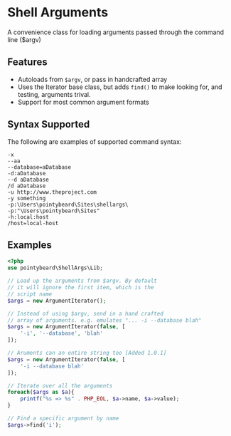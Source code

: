 Shell Arguments
===========

A convenience class for loading arguments passed through the command line ($argv)

## Features

 * Autoloads from `$argv`, or pass in handcrafted array
 * Uses the Iterator base class, but adds `find()` to make looking for, and testing, arguments trival.
 * Support for most common argument formats

## Syntax Supported

The following are examples of supported command syntax:

```
-x
--aa
--database=aDatabase
-d:aDatabase
--d aDatabase
/d aDatabase
-u http://www.theproject.com
-y something
-p:\Users\pointybeard\Sites\shellargs\
-p:"\Users\pointybeard\Sites" 
-h:local:host 
/host=local-host
```

## Examples

```php
<?php
use pointybeard\ShellArgs\Lib;

// Load up the arguments from $argv. By default
// it will ignore the first item, which is the 
// script name
$args = new ArgumentIterator();

// Instead of using $argv, send in a hand crafted
// array of arguments. e.g. emulates "... -i --database blah"
$args = new ArgumentIterator(false, [
    '-i', '--database', 'blah'
]);

// Aruments can an entire string too [Added 1.0.1]
$args = new ArgumentIterator(false, [
    '-i --database blah'
]);

// Iterate over all the arguments
foreach($args as $a){
    printf("%s => %s" . PHP_EOL, $a->name, $a->value);
}

// Find a specific argument by name
$args->find('i');
```